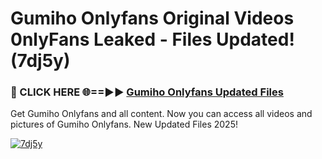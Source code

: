 # Gumiho Onlyfans Original Videos 0nlyFans Leaked - Files Updated! (7dj5y)

<h3>🔴 CLICK HERE 🌐==►► <a href="https://tinyurl.com/ms9xzufz" rel="nofollow">Gumiho Onlyfans Updated Files</a></h3>

Get Gumiho Onlyfans and all content. Now you can access all videos and pictures of Gumiho Onlyfans. New Updated Files 2025!

[![7dj5y](https://i.imgur.com/PQ7UWWw.gif)](https://tinyurl.com/ms9xzufz)
